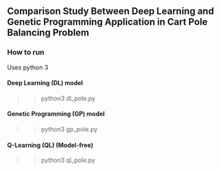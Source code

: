 ## Comparison Study Between Deep Learning and Genetic Programming Application in Cart Pole Balancing Problem

### How to run
Uses python 3

#### Deep Learning (DL) model
>> python3 dl_pole.py

#### Genetic Programming (GP) model
>> python3 gp_pole.py


#### Q-Learning (QL) (Model-free)
>> python3 ql_pole.py

